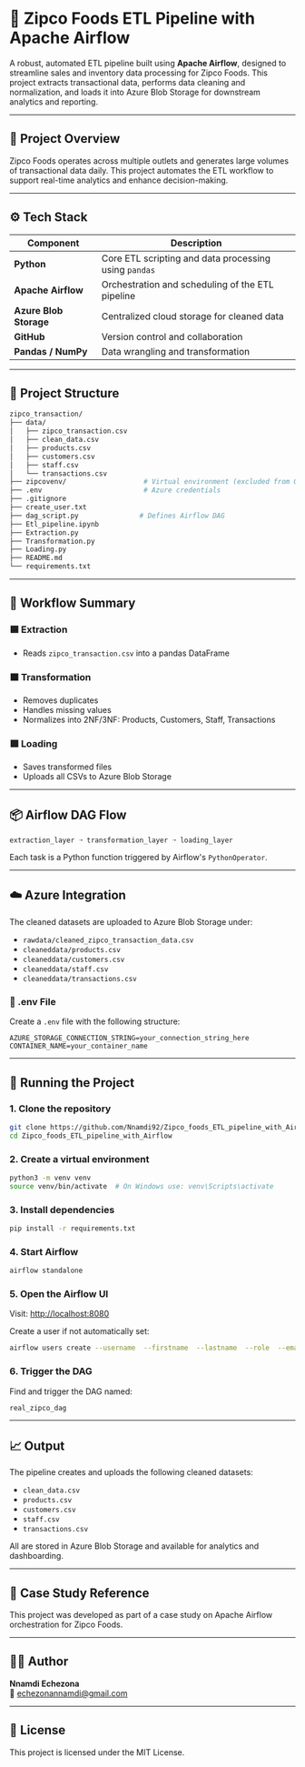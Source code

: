# 🍕 Zipco Foods ETL Pipeline with Apache Airflow

A robust, automated ETL pipeline built using **Apache Airflow**, designed to streamline sales and inventory data processing for Zipco Foods. This project extracts transactional data, performs data cleaning and normalization, and loads it into Azure Blob Storage for downstream analytics and reporting.

---

## 📌 Project Overview

Zipco Foods operates across multiple outlets and generates large volumes of transactional data daily. This project automates the ETL workflow to support real-time analytics and enhance decision-making.

---

## ⚙️ Tech Stack

| Component             | Description                                               |
|----------------------|-----------------------------------------------------------|
| **Python**           | Core ETL scripting and data processing using `pandas`     |
| **Apache Airflow**   | Orchestration and scheduling of the ETL pipeline          |
| **Azure Blob Storage** | Centralized cloud storage for cleaned data             |
| **GitHub**           | Version control and collaboration                         |
| **Pandas / NumPy**   | Data wrangling and transformation                         |

---

## 📁 Project Structure

```bash
zipco_transaction/
├── data/
│   ├── zipco_transaction.csv
│   ├── clean_data.csv
│   ├── products.csv
│   ├── customers.csv
│   ├── staff.csv
│   └── transactions.csv
├── zipcovenv/                   # Virtual environment (excluded from Git)
├── .env                         # Azure credentials
├── .gitignore
├── create_user.txt
├── dag_script.py               # Defines Airflow DAG
├── Etl_pipeline.ipynb
├── Extraction.py
├── Transformation.py
├── Loading.py
├── README.md
└── requirements.txt
```

---

## 🔄 Workflow Summary

### 🟦 Extraction

- Reads `zipco_transaction.csv` into a pandas DataFrame

### 🟧 Transformation

- Removes duplicates  
- Handles missing values  
- Normalizes into 2NF/3NF: Products, Customers, Staff, Transactions

### 🟩 Loading

- Saves transformed files  
- Uploads all CSVs to Azure Blob Storage

---

## 📦 Airflow DAG Flow

```text
extraction_layer ➝ transformation_layer ➝ loading_layer
```

Each task is a Python function triggered by Airflow's `PythonOperator`.

---

## ☁️ Azure Integration

The cleaned datasets are uploaded to Azure Blob Storage under:

- `rawdata/cleaned_zipco_transaction_data.csv`
- `cleaneddata/products.csv`
- `cleaneddata/customers.csv`
- `cleaneddata/staff.csv`
- `cleaneddata/transactions.csv`

### 🔐 .env File

Create a `.env` file with the following structure:

```env
AZURE_STORAGE_CONNECTION_STRING=your_connection_string_here
CONTAINER_NAME=your_container_name
```

---

## 🚀 Running the Project

### 1. Clone the repository

```bash
git clone https://github.com/Nnamdi92/Zipco_foods_ETL_pipeline_with_Airflow.git
cd Zipco_foods_ETL_pipeline_with_Airflow
```

### 2. Create a virtual environment

```bash
python3 -m venv venv
source venv/bin/activate  # On Windows use: venv\Scripts\activate
```

### 3. Install dependencies

```bash
pip install -r requirements.txt
```

### 4. Start Airflow

```bash
airflow standalone
```

### 5. Open the Airflow UI

Visit: [http://localhost:8080](http://localhost:8080)

Create a user if not automatically set:

```bash
airflow users create --username  --firstname  --lastname  --role  --email  --password 
```

### 6. Trigger the DAG

Find and trigger the DAG named:

```bash
real_zipco_dag
```

---

## 📈 Output

The pipeline creates and uploads the following cleaned datasets:

- `clean_data.csv`
- `products.csv`
- `customers.csv`
- `staff.csv`
- `transactions.csv`

All are stored in Azure Blob Storage and available for analytics and dashboarding.

---

## 📖 Case Study Reference

This project was developed as part of a case study on Apache Airflow orchestration for Zipco Foods.  


---

## 👨‍💻 Author

**Nnamdi Echezona**  
📧 [echezonannamdi@gmail.com](mailto:echezonannamdi@gmail.com)  


---

## 📜 License

This project is licensed under the MIT License.
